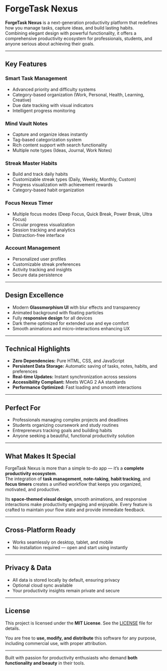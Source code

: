 # ForgeTask Nexus

**ForgeTask Nexus** is a next-generation productivity platform that redefines how you manage tasks, capture ideas, and build lasting habits.  
Combining elegant design with powerful functionality, it offers a comprehensive productivity ecosystem for professionals, students, and anyone serious about achieving their goals.

---

## Key Features

### Smart Task Management
- Advanced priority and difficulty systems  
- Category-based organization (Work, Personal, Health, Learning, Creative)  
- Due date tracking with visual indicators  
- Intelligent progress monitoring  

### Mind Vault Notes
- Capture and organize ideas instantly  
- Tag-based categorization system  
- Rich content support with search functionality  
- Multiple note types (Ideas, Journal, Work Notes)  

### Streak Master Habits
- Build and track daily habits  
- Customizable streak types (Daily, Weekly, Monthly, Custom)  
- Progress visualization with achievement rewards  
- Category-based habit organization  

### Focus Nexus Timer
- Multiple focus modes (Deep Focus, Quick Break, Power Break, Ultra Focus)  
- Circular progress visualization  
- Session tracking and analytics  
- Distraction-free interface  

### Account Management
- Personalized user profiles  
- Customizable streak preferences  
- Activity tracking and insights  
- Secure data persistence  

---

## Design Excellence
- Modern **Glassmorphism UI** with blur effects and transparency  
- Animated background with floating particles  
- Fully **responsive design** for all devices  
- Dark theme optimized for extended use and eye comfort  
- Smooth animations and micro-interactions enhancing UX  

---

## Technical Highlights
- **Zero Dependencies:** Pure HTML, CSS, and JavaScript  
- **Persistent Data Storage:** Automatic saving of tasks, notes, habits, and preferences  
- **Real-time Updates:** Instant synchronization across sessions  
- **Accessibility Compliant:** Meets WCAG 2 AA standards  
- **Performance Optimized:** Fast loading and smooth interactions  

---

## Perfect For
- Professionals managing complex projects and deadlines  
- Students organizing coursework and study routines  
- Entrepreneurs tracking goals and building habits  
- Anyone seeking a beautiful, functional productivity solution  

---

## What Makes It Special
ForgeTask Nexus is more than a simple to-do app — it’s a **complete productivity ecosystem**.  
The integration of **task management**, **note-taking**, **habit tracking**, and **focus timers** creates a unified workflow that keeps you organized, motivated, and productive.  

Its **space-themed visual design**, smooth animations, and responsive interactions make productivity engaging and enjoyable. Every feature is crafted to maintain your flow state and provide immediate feedback.

---

## Cross-Platform Ready
- Works seamlessly on desktop, tablet, and mobile  
- No installation required — open and start using instantly  

---

## Privacy & Data
- All data is stored locally by default, ensuring privacy  
- Optional cloud sync available  
- Your productivity insights remain private and secure  

---

## License
This project is licensed under the **MIT License**. See the [LICENSE](./LICENSE) file for details.  

You are free to **use, modify, and distribute** this software for any purpose, including commercial use, with proper attribution.

---

Built with passion for productivity enthusiasts who demand **both functionality and beauty** in their tools.
